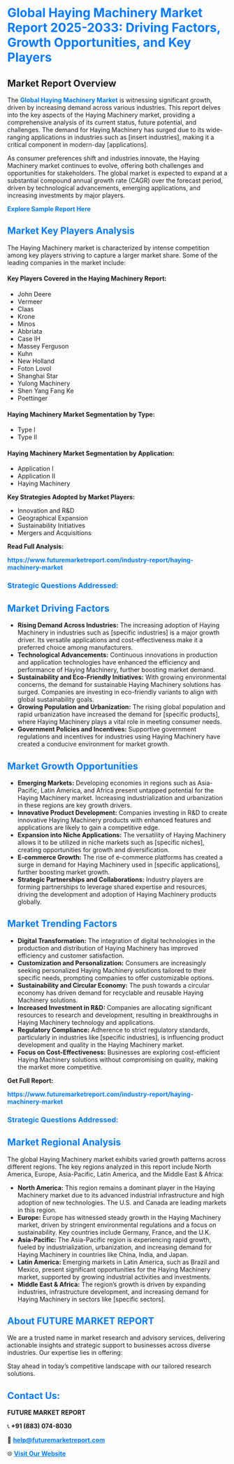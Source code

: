 <h1 style="color: #007BFF;">Global Haying Machinery Market Report 2025-2033: Driving Factors, Growth Opportunities, and Key Players</h1>

<section id="overview">
<h2>Market Report Overview</h2>
<p>The <a href="https://www.futuremarketreport.com/industry-report/haying-machinery-market" style="color: #007BFF; text-decoration: none;"><strong>Global Haying Machinery Market</strong></a> is witnessing significant growth, driven by increasing demand across various industries. This report delves into the key aspects of the Haying Machinery market, providing a comprehensive analysis of its current status, future potential, and challenges. The demand for Haying Machinery has surged due to its wide-ranging applications in industries such as [insert industries], making it a critical component in modern-day [applications].</p>
<p>As consumer preferences shift and industries innovate, the Haying Machinery market continues to evolve, offering both challenges and opportunities for stakeholders. The global market is expected to expand at a substantial compound annual growth rate (CAGR) over the forecast period, driven by technological advancements, emerging applications, and increasing investments by major players.</p>
</section>

<section id="overview">
<p><a href="https://www.futuremarketreport.com/request-sample/reportId=113318" style="color: #007BFF; text-decoration: none;"><strong>Explore Sample Report Here</strong></a></p>
</section>

<section id="key-players">
<h2 style="color: #007BFF;">Market Key Players Analysis</h2>
<p>The Haying Machinery market is characterized by intense competition among key players striving to capture a larger market share. Some of the leading companies in the market include:</p>
<h4>Key Players Covered in the Haying Machinery Report:</h4>
<ul><li>John Deere</li><li>Vermeer</li><li>Claas</li><li>Krone</li><li>Minos</li><li>Abbriata</li><li>Case IH</li><li>Massey Ferguson</li><li>Kuhn</li><li>New Holland</li><li>Foton Lovol</li><li>Shanghai Star</li><li>Yulong Machinery</li><li>Shen Yang Fang Ke</li><li>Poettinger</li></ul>
<h4>Haying Machinery Market Segmentation by Type:</h4>
<ul><li>Type I</li><li>Type II</li></ul>

<h4>Haying Machinery Market Segmentation by Application:</h4>
<ul><li>Application I</li><li>Application II</li><li>Haying Machinery</li></ul>
<p><strong>Key Strategies Adopted by Market Players:</strong></p>
<ul>
<li>Innovation and R&D</li>
<li>Geographical Expansion</li>
<li>Sustainability Initiatives</li>
<li>Mergers and Acquisitions</li>
</ul>
</section>

<section>
<p><strong>Read Full Analysis: </strong></p><a href="https://www.futuremarketreport.com/industry-report/haying-machinery-market" style="color: #007BFF; text-decoration: none;"><strong>https://www.futuremarketreport.com/industry-report/haying-machinery-market</strong></a>
<h3 style="color: #007BFF;">Strategic Questions Addressed:</h3>
</section>

<section id="driving-factors">
<h2 style="color: #007BFF;">Market Driving Factors</h2>
<ul>
<li><strong>Rising Demand Across Industries:</strong> The increasing adoption of Haying Machinery in industries such as [specific industries] is a major growth driver. Its versatile applications and cost-effectiveness make it a preferred choice among manufacturers.</li>
<li><strong>Technological Advancements:</strong> Continuous innovations in production and application technologies have enhanced the efficiency and performance of Haying Machinery, further boosting market demand.</li>
<li><strong>Sustainability and Eco-Friendly Initiatives:</strong> With growing environmental concerns, the demand for sustainable Haying Machinery solutions has surged. Companies are investing in eco-friendly variants to align with global sustainability goals.</li>
<li><strong>Growing Population and Urbanization:</strong> The rising global population and rapid urbanization have increased the demand for [specific products], where Haying Machinery plays a vital role in meeting consumer needs.</li>
<li><strong>Government Policies and Incentives:</strong> Supportive government regulations and incentives for industries using Haying Machinery have created a conducive environment for market growth.</li>
</ul>
</section>

<section id="growth-opportunities">
<h2 style="color: #007BFF;">Market Growth Opportunities</h2>
<ul>
<li><strong>Emerging Markets:</strong> Developing economies in regions such as Asia-Pacific, Latin America, and Africa present untapped potential for the Haying Machinery market. Increasing industrialization and urbanization in these regions are key growth drivers.</li>
<li><strong>Innovative Product Development:</strong> Companies investing in R&D to create innovative Haying Machinery products with enhanced features and applications are likely to gain a competitive edge.</li>
<li><strong>Expansion into Niche Applications:</strong> The versatility of Haying Machinery allows it to be utilized in niche markets such as [specific niches], creating opportunities for growth and diversification.</li>
<li><strong>E-commerce Growth:</strong> The rise of e-commerce platforms has created a surge in demand for Haying Machinery used in [specific applications], further boosting market growth.</li>
<li><strong>Strategic Partnerships and Collaborations:</strong> Industry players are forming partnerships to leverage shared expertise and resources, driving the development and adoption of Haying Machinery products globally.</li>
</ul>
</section>

<section id="trending-factors">
<h2 style="color: #007BFF;">Market Trending Factors</h2>
<ul>
<li><strong>Digital Transformation:</strong> The integration of digital technologies in the production and distribution of Haying Machinery has improved efficiency and customer satisfaction.</li>
<li><strong>Customization and Personalization:</strong> Consumers are increasingly seeking personalized Haying Machinery solutions tailored to their specific needs, prompting companies to offer customizable options.</li>
<li><strong>Sustainability and Circular Economy:</strong> The push towards a circular economy has driven demand for recyclable and reusable Haying Machinery solutions.</li>
<li><strong>Increased Investment in R&D:</strong> Companies are allocating significant resources to research and development, resulting in breakthroughs in Haying Machinery technology and applications.</li>
<li><strong>Regulatory Compliance:</strong> Adherence to strict regulatory standards, particularly in industries like [specific industries], is influencing product development and quality in the Haying Machinery market.</li>
<li><strong>Focus on Cost-Effectiveness:</strong> Businesses are exploring cost-efficient Haying Machinery solutions without compromising on quality, making the market more competitive.</li>
</ul>
</section>

<section>
<p><strong>Get Full Report: </strong></p><a href="https://www.futuremarketreport.com/industry-report/haying-machinery-market" style="color: #007BFF; text-decoration: none;"><strong>https://www.futuremarketreport.com/industry-report/haying-machinery-market</strong></a>
<h3 style="color: #007BFF;">Strategic Questions Addressed:</h3>
</section>


<section id="regional-analysis">
<h2 style="color: #007BFF;">Market Regional Analysis</h2>
<p>The global Haying Machinery market exhibits varied growth patterns across different regions. The key regions analyzed in this report include North America, Europe, Asia-Pacific, Latin America, and the Middle East & Africa:</p>
<ul>
<li><strong>North America:</strong> This region remains a dominant player in the Haying Machinery market due to its advanced industrial infrastructure and high adoption of new technologies. The U.S. and Canada are leading markets in this region.</li>
<li><strong>Europe:</strong> Europe has witnessed steady growth in the Haying Machinery market, driven by stringent environmental regulations and a focus on sustainability. Key countries include Germany, France, and the U.K.</li>
<li><strong>Asia-Pacific:</strong> The Asia-Pacific region is experiencing rapid growth, fueled by industrialization, urbanization, and increasing demand for Haying Machinery in countries like China, India, and Japan.</li>
<li><strong>Latin America:</strong> Emerging markets in Latin America, such as Brazil and Mexico, present significant opportunities for the Haying Machinery market, supported by growing industrial activities and investments.</li>
<li><strong>Middle East & Africa:</strong> The region’s growth is driven by expanding industries, infrastructure development, and increasing demand for Haying Machinery in sectors like [specific sectors].</li>
</ul>
</section>

<footer>
<h2 style="color: #007BFF;">About FUTURE MARKET REPORT</h2>
<p>We are a trusted name in market research and advisory services, delivering actionable insights and strategic support to businesses across diverse industries. Our expertise lies in offering:</p>

<p>Stay ahead in today’s competitive landscape with our tailored research solutions.</p>

<h2 style="color: #007BFF;">Contact Us:</h2>
<p><strong>FUTURE MARKET REPORT</strong></p>
<p>📞 <strong>+91 (883) 074-8030</strong></p>
<p>📧 <strong><a href="mailto:help@futuremarketreport.com" style="color: #007BFF;">help@futuremarketreport.com</a></strong></p>
<p>🌐 <strong><a href="https://www.futuremarketreport.com/" style="color: #007BFF;">Visit Our Website</a></strong></p>
</footer>